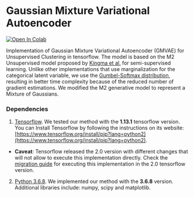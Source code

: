 # Gaussian Mixture Variational Autoencoder

[![Open In Colab](https://colab.research.google.com/assets/colab-badge.svg)](https://colab.research.google.com/drive/173A4-xUYCVnc8nKCy1syKRJi7rw8B38V)

Implementation of Gaussian Mixture Variational Autoencoder (GMVAE) for Unsupervised Clustering in tensorflow. The model is based on the M2 Unsupervised model proposed by [Kingma et al.](https://arxiv.org/pdf/1406.5298) for semi-supervised learning. Unlike other implementations that use marginalization for the categorical latent variable, we use the [Gumbel-Softmax distribution](https://arxiv.org/pdf/1611.01144), resulting in better time complexity because of the reduced number of gradient estimations. We modified the M2 generative model to represent a Mixture of Gaussians.

### Dependencies

1. [Tensorflow](https://www.tensorflow.org/). We tested our method with the **1.13.1** tensorflow version. You can Install Tensorflow by following the instructions on its website: [https://www.tensorflow.org/install/pip?lang=python2](https://www.tensorflow.org/install/pip?lang=python2).

*  **Caveat**: Tensorflow released the 2.0 version with different changes that will not allow to execute this implementation directly. Check the [migration guide](https://www.tensorflow.org/alpha/guide/migration_guide) for executing this implementation in the 2.0 tensorflow version.

2. [Python 3.6.8](https://www.python.org/downloads/). We implemented our method with the **3.6.8** version. Additional libraries include: numpy, scipy and matplotlib.
